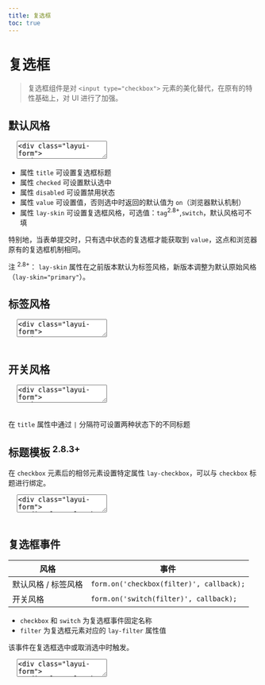 ```yaml
---
title: 复选框
toc: true
---
```

 
# 复选框

> 复选框组件是对 `<input type="checkbox">` 元素的美化替代，在原有的特性基础上，对 UI 进行了加强。


<h2 id="default" lay-toc="{}">默认风格</h2>

<pre class="layui-code" lay-options="{preview: true, layout: ['preview', 'code'], tools: ['full'], done: function(obj){
  obj.render();
}}">
  <textarea>
<div class="layui-form">
  <input type="checkbox" name="AAA" title="默认">
  <input type="checkbox" name="BBB" lay-text="选中" checked> 
  <input type="checkbox" name="CCC" title="禁用" disabled> 
  <input type="checkbox" name="DDD" title="半选" id="ID-checkbox-ind"> 
</div>

<!-- import layui -->
<script>
layui.use(function(){
  var form = layui.form;
  var $ = layui.$;

  // 初始设置半选
  $('#ID-checkbox-ind').prop('indeterminate', true); // 半选属性只能动态设置
  form.render('checkbox');
});
</script>
  </textarea>
</pre>

- 属性 `title` 可设置复选框标题
- 属性 `checked` 可设置默认选中
- 属性 `disabled` 可设置禁用状态
- 属性 `value` 可设置值，否则选中时返回的默认值为 `on`（浏览器默认机制）
- 属性 `lay-skin` 可设置复选框风格，可选值：`tag`<sup>2.8+</sup>,`switch`，默认风格可不填

特别地，当表单提交时，只有选中状态的复选框才能获取到 `value`，这点和浏览器原有的复选框机制相同。 

注 <sup>2.8+</sup>： `lay-skin` 属性在之前版本默认为标签风格，新版本调整为默认原始风格（`lay-skin="primary"`）。

<h2 id="tag" lay-toc="{}">标签风格</h2>

<pre class="layui-code" lay-options="{preview: true, layout: ['preview', 'code'], tools: ['full'], done: function(obj){
  obj.render();
}}">
  <textarea>
<div class="layui-form">
  <input type="checkbox" name="AAA" title="默认" lay-skin="tag">
  <input type="checkbox" name="BBB" title="选中" lay-skin="tag" checked> 
  <input type="checkbox" name="CCC" title="禁用" lay-skin="tag" disabled>
</div>

<!-- import layui -->
  </textarea>
</pre>


<h2 id="switch" lay-toc="{}">开关风格</h2>

<pre class="layui-code" lay-options="{preview: true, layout: ['preview', 'code'], tools: ['full'], done: function(obj){
  obj.render();
}}">
  <textarea>
<div class="layui-form">
  <input type="checkbox" name="AAA" lay-skin="switch">
  <br>
  <input type="checkbox" name="BBB" title="ON|OFF" lay-skin="switch" checked> 
  <br>
  <input type="checkbox" name="CCC" title="开启|关闭" lay-skin="switch">
  <br>
  <input type="checkbox" name="DDD" lay-skin="switch" disabled>
</div>

<!-- import layui -->
  </textarea>
</pre>

在 `title` 属性中通过 `|` 分隔符可设置两种状态下的不同标题


<h2 id="title" lay-toc="{hot: true}">标题模板 <sup>2.8.3+</sup></h2>

在 `checkbox` 元素后的相邻元素设置特定属性 `lay-checkbox`，可以与 `checkbox` 标题进行绑定。

<pre class="layui-code" lay-options="{preview: true, layout: ['preview', 'code'], tools: ['full'], done: function(obj){
  obj.render();
}}">
  <textarea>
<div class="layui-form">
  <div class="layui-form-item">
    <input type="checkbox" name="AAA" value="0">
    <div lay-checkbox>
      自定义<a href="#target-url"><ins>标题模板</ins></a>
    </div>
  </div>
  <div class="layui-form-item">
    <input type="checkbox" name="BBB" value="1" lay-skin="tag">
    <div lay-checkbox>
      <i class="layui-icon layui-icon-heart"></i> 标题模板
    </div>
  </div>
  <div class="layui-form-item">
    <input type="checkbox" name="CCC" value="2" lay-skin="switch">
    <div lay-checkbox>
      <i class="layui-icon layui-icon-moon"></i> | 
      <i class="layui-icon layui-icon-light"></i>
    </div>
  </div>
</div>

<!-- import layui -->
  </textarea>
</pre>


<h2 id="on" lay-toc="{hot: true}">复选框事件</h2>

| 风格 | 事件 |
| --- | --- |
| 默认风格 / 标签风格 | `form.on('checkbox(filter)', callback);` |
| 开关风格 | `form.on('switch(filter)', callback);` |

- `checkbox` 和 `switch` 为复选框事件固定名称
- `filter` 为复选框元素对应的 `lay-filter` 属性值

该事件在复选框选中或取消选中时触发。

<pre class="layui-code" lay-options="{preview: true, layout: ['code', 'preview'], tools: ['full'], done: function(obj){
  obj.render();
}}">
  <textarea>
<div class="layui-form">
  <div class="layui-form-item">
    <input type="checkbox" name="agreement" value="1" title="是否同意" lay-filter="demo-checkbox-filter">
  </div>
  <div class="layui-form-item">
    <button class="layui-btn" lay-submit lay-filter="demo-checkbox-submit">确认</button>
  </div>
</div>

<!-- import layui --> 
<script>
layui.use(function(){
  var form = layui.form;
  var layer = layui.layer;

  // checkbox 事件
  form.on('checkbox(demo-checkbox-filter)', function(data){
    var elem = data.elem; // 获得 checkbox 原始 DOM 对象
    var checked = elem.checked; // 获得 checkbox 选中状态
    var value = elem.value; // 获得 checkbox 值
    var othis = data.othis; // 获得 checkbox 元素被替换后的 jQuery 对象
    
    layer.msg('checked 状态: '+ elem.checked);
  });

  // 通过表单提交事件，演示 checkbox 不同状态下的字段结果
  form.on('submit(demo-checkbox-submit)', function(data){
    var field = data.field; // 获取表单字段值
    // 显示填写结果，仅作演示用
    layer.alert(JSON.stringify(field), {
      title: '当前填写的字段值'
    });
    // 此处可执行 Ajax 等操作
    // …
    return false; // 阻止默认 form 跳转
  });
});
</script>
  </textarea>
</pre>
